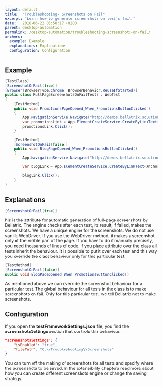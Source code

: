 ```yaml
---
layout: default
title:  "Troubleshooting- Screenshots on Fail"
excerpt: "Learn how to generate screenshots on test's fail."
date:   2018-06-22 06:50:17 +0200
parent: desktop-automation
permalink: /desktop-automation/troubleshooting-screenshots-on-fail/
anchors:
  example: Example
  explanations: Explanations
  configuration: Configuration
---
```

Example
-------
```csharp
[TestClass]
[ScreenshotOnFail(true)]
[Browser(BrowserType.Chrome, BrowserBehavior.ReuseIfStarted)]
public class FullPageScreenshotsOnFailTests : WebTest
{
    [TestMethod]
    public void PromotionsPageOpened_When_PromotionsButtonClicked()
    {
        App.NavigationService.Navigate("http://demos.bellatrix.solutions/");
        var promotionsLink = App.ElementCreateService.CreateByLinkText<Anchor>("Promotions");
        promotionsLink.Click();
    }

    [TestMethod]
    [ScreenshotOnFail(false)]
    public void BlogPageOpened_When_PromotionsButtonClicked()
    {
        App.NavigationService.Navigate("http://demos.bellatrix.solutions/");

        var blogLink = App.ElementCreateService.CreateByLinkText<Anchor>("Blog");

        blogLink.Click();
    }
}
```

Explanations
------------
```csharp
[ScreenshotOnFail(true)]
```
his is the attribute for automatic generation of full-page screenshots by Bellatrix. The engine checks after each test, its result, if failed, makes the screenshots. We have a unique engine for the screenshots. We do not use vanilla WebDriver. If you use the WebDriver method, it makes a screenshot only of the visible part of the page. If you have to do it manually precisely, you need thousands of lines of code.
If you place attribute over the class all tests inherit the behaviour. It is possible to put it over each test and this way you override the class behaviour only for this particular test.
```csharp
[TestMethod]
[ScreenshotOnFail(false)]
public void BlogPageOpened_When_PromotionsButtonClicked()
```
As mentioned above we can override the screenshot behaviour for a particular test. The global behaviour for all tests in the class is to make screenshots on fail. Only for this particular test, we tell Bellatrix not to make screenshots.

Configuration
-------------
If you open the **testFrameworkSettings.json** file, you find the **screenshotsSettings** section that controls this behaviour.
```json
"screenshotsSettings": {
    "isEnabled": "true",
    "filePath": "C:\\Troubleshooting\\Screenshots"
}
```
You can turn off the making of screenshots for all tests and specify where the screenshots to be saved. In the extensibility chapters read more about how you can create different screenshots engine or change the saving strategy.